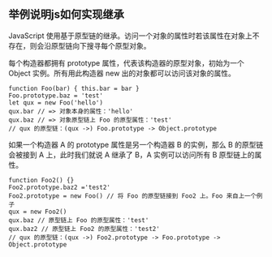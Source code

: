 ## 举例说明js如何实现继承
JavaScript 使用基于原型链的继承。访问一个对象的属性时若该属性在对象上不存在，则会沿原型链向下搜寻每个原型对象。

每个构造器都拥有 prototype 属性，代表该构造器的原型对象，初始为一个 Object 实例。所有用此构造器 new 出的对象都可以访问该对象的属性。
```
function Foo(bar) { this.bar = bar }
Foo.prototype.baz = 'test'
let qux = new Foo('hello')
qux.bar // => 对象本身的属性：'hello'
qux.baz // => 对象原型链上 Foo 的原型属性：'test'
// qux 的原型链：(qux ->) Foo.prototype -> Object.prototype
```

如果一个构造器 A 的 prototype 属性是另一个构造器 B 的实例，那么 B 的原型链会被接到 A 上，此时我们就说 A 继承了 B，A 实例可以访问所有 B 原型链上的属性。

```
function Foo2() {}
Foo2.prototype.baz2 ='test2'
Foo2.prototype = new Foo() // 将 Foo 的原型链接到 Foo2 上。Foo 来自上一个例子
qux = new Foo2()
qux.baz // 原型链上 Foo 的原型属性：'test'
qux.baz2 // 原型链上 Foo2 的原型属性：'test2'
// qux 的原型链：(qux ->) Foo2.prototype -> Foo.prototype -> Object.prototype
```